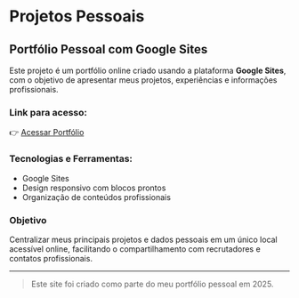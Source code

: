 # Projetos Pessoais

## Portfólio Pessoal com Google Sites

Este projeto é um portfólio online criado usando a plataforma **Google Sites**, com o objetivo de apresentar meus projetos, experiências e informações profissionais.

### Link para acesso:
👉 [Acessar Portfólio](https://sites.google.com/view/portfolio-thiago/p%C3%A1gina-inicial)

### Tecnologias e Ferramentas:
- Google Sites
- Design responsivo com blocos prontos
- Organização de conteúdos profissionais

### Objetivo
Centralizar meus principais projetos e dados pessoais em um único local acessível online, facilitando o compartilhamento com recrutadores e contatos profissionais.

---

> Este site foi criado como parte do meu portfólio pessoal em 2025.

